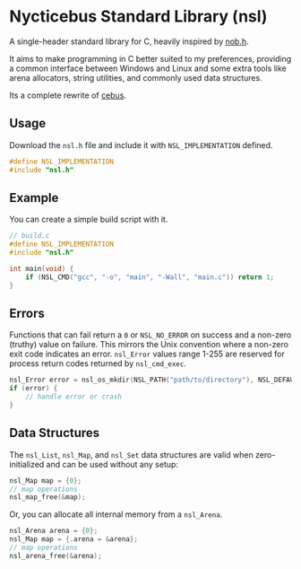 # Nycticebus Standard Library (nsl)
A single-header standard library for C, heavily inspired by [nob.h](https://github.com/tsoding/nob.h).

It aims to make programming in C better suited to my preferences, 
providing a common interface between Windows and Linux
and some extra tools like arena allocators, string utilities, and commonly used data structures.

Its a complete rewrite of [cebus](https://github.com/Code-Nycticebus/cebus).

## Usage
Download the `nsl.h` file and include it with `NSL_IMPLEMENTATION` defined.

```c
#define NSL_IMPLEMENTATION
#include "nsl.h"
```

## Example
You can create a simple build script with it.

```c
// build.c
#define NSL_IMPLEMENTATION
#include "nsl.h"

int main(void) {
    if (NSL_CMD("gcc", "-o", "main", "-Wall", "main.c")) return 1;
}
```

## Errors
Functions that can fail return a `0` or `NSL_NO_ERROR` on success and a non-zero (truthy) value on failure.
This mirrors the Unix convention where a non-zero exit code indicates an error. `nsl_Error` values range 1-255 are reserved for process return codes returned by `nsl_cmd_exec`.

```c
nsl_Error error = nsl_os_mkdir(NSL_PATH("path/to/directory"), NSL_DEFAULT);
if (error) {
    // handle error or crash
}
```

## Data Structures
The `nsl_List`, `nsl_Map`, and `nsl_Set` data structures are valid when zero-initialized and can be used without any setup:
```c
nsl_Map map = {0};
// map operations
nsl_map_free(&map);
```

Or, you can allocate all internal memory from a `nsl_Arena`.
```c
nsl_Arena arena = {0};
nsl_Map map = {.arena = &arena};
// map operations
nsl_arena_free(&arena);
```

